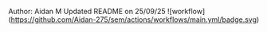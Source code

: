Author: Aidan M
Updated README on 25/09/25
![workflow]
(https://github.com/Aidan-275/sem/actions/workflows/main.yml/badge.svg)